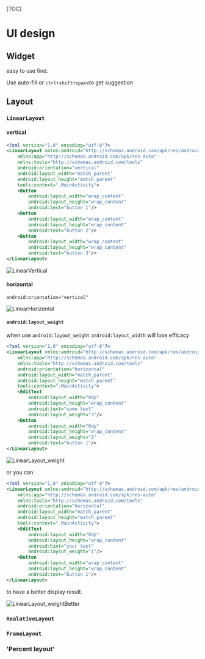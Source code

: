 [TOC]

# UI design

## Widget

easy to use find.

Use auto-fill or `ctrl+shift+space`to get suggestion

## Layout

### `LinearLayout`

#### vertical

```xml
<?xml version="1.0" encoding="utf-8"?>
<LinearLayout xmlns:android="http://schemas.android.com/apk/res/android"
    xmlns:app="http://schemas.android.com/apk/res-auto"
    xmlns:tools="http://schemas.android.com/tools"
    android:orientation="vertical"
    android:layout_width="match_parent"
    android:layout_height="match_parent"
    tools:context=".MainActivity">
    <Button
        android:layout_width="wrap_content"
        android:layout_height="wrap_content"
        android:text="button 1"/>
    <Button
        android:layout_width="wrap_content"
        android:layout_height="wrap_content"
        android:text="button 2"/>
    <Button
        android:layout_width="wrap_content"
        android:layout_height="wrap_content"
        android:text="button 3"/>
</LinearLayout>
```

![LinearVertical](LinearVertical.jpg)



#### horizontal

`android:orientation="vertical"`

![LinearHorizontal](LinearHorizontal.jpg)

#### `android:layout_weight`

when use `android:layout_weight` `android:layout_width` will lose efficacy

```xml
<?xml version="1.0" encoding="utf-8"?>
<LinearLayout xmlns:android="http://schemas.android.com/apk/res/android"
    xmlns:app="http://schemas.android.com/apk/res-auto"
    xmlns:tools="http://schemas.android.com/tools"
    android:orientation="horizontal"
    android:layout_width="match_parent"
    android:layout_height="match_parent"
    tools:context=".MainActivity">
    <EditText
        android:layout_width="0dp"
        android:layout_height="wrap_content"
        android:text="some text"
        android:layout_weight="3"/>
    <Button
        android:layout_width="0dp"
        android:layout_height="wrap_content"
        android:layout_weight="2"
        android:text="button 1"/>
</LinearLayout>
```

![LinearLayout_weight](LinearLayout_weight.jpg)

or you can 

```xml
<?xml version="1.0" encoding="utf-8"?>
<LinearLayout xmlns:android="http://schemas.android.com/apk/res/android"
    xmlns:app="http://schemas.android.com/apk/res-auto"
    xmlns:tools="http://schemas.android.com/tools"
    android:orientation="horizontal"
    android:layout_width="match_parent"
    android:layout_height="match_parent"
    tools:context=".MainActivity">
    <EditText
        android:layout_width="0dp"
        android:layout_height="wrap_content"
        android:hint="your text"
        android:layout_weight="1"/>
    <Button
        android:layout_width="wrap_content"
        android:layout_height="wrap_content"
        android:text="button 1"/>
</LinearLayout>
```

to have a better display result.

![LinearLayout_weightBetter](LinearLayout_weightBetter.jpg)

### `RealativeLayout`



### `FrameLayout`



### 'Percent layout'

